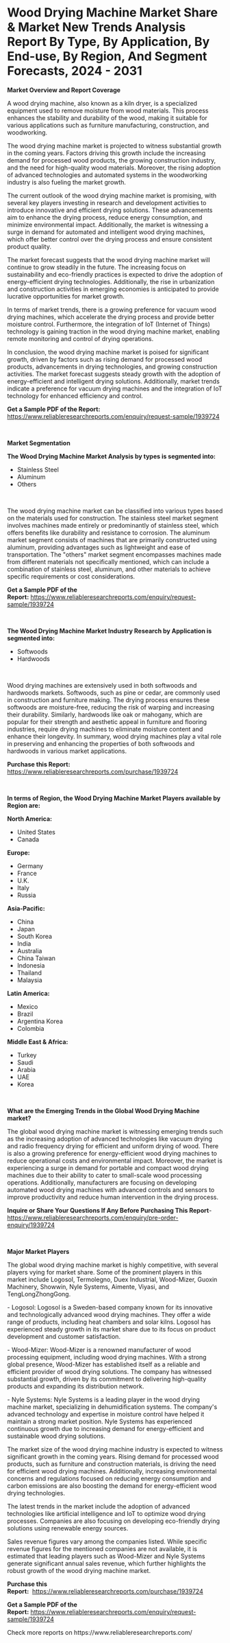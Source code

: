 <p><h1>Wood Drying Machine Market Share & Market New Trends Analysis Report By Type, By Application, By End-use, By Region, And Segment Forecasts, 2024 - 2031</h1></p><p><strong>Market Overview and Report Coverage</strong></p>
<p><p>A wood drying machine, also known as a kiln dryer, is a specialized equipment used to remove moisture from wood materials. This process enhances the stability and durability of the wood, making it suitable for various applications such as furniture manufacturing, construction, and woodworking.</p><p>The wood drying machine market is projected to witness substantial growth in the coming years. Factors driving this growth include the increasing demand for processed wood products, the growing construction industry, and the need for high-quality wood materials. Moreover, the rising adoption of advanced technologies and automated systems in the woodworking industry is also fueling the market growth.</p><p>The current outlook of the wood drying machine market is promising, with several key players investing in research and development activities to introduce innovative and efficient drying solutions. These advancements aim to enhance the drying process, reduce energy consumption, and minimize environmental impact. Additionally, the market is witnessing a surge in demand for automated and intelligent wood drying machines, which offer better control over the drying process and ensure consistent product quality.</p><p>The market forecast suggests that the wood drying machine market will continue to grow steadily in the future. The increasing focus on sustainability and eco-friendly practices is expected to drive the adoption of energy-efficient drying technologies. Additionally, the rise in urbanization and construction activities in emerging economies is anticipated to provide lucrative opportunities for market growth.</p><p>In terms of market trends, there is a growing preference for vacuum wood drying machines, which accelerate the drying process and provide better moisture control. Furthermore, the integration of IoT (Internet of Things) technology is gaining traction in the wood drying machine market, enabling remote monitoring and control of drying operations.</p><p>In conclusion, the wood drying machine market is poised for significant growth, driven by factors such as rising demand for processed wood products, advancements in drying technologies, and growing construction activities. The market forecast suggests steady growth with the adoption of energy-efficient and intelligent drying solutions. Additionally, market trends indicate a preference for vacuum drying machines and the integration of IoT technology for enhanced efficiency and control.</p></p>
<p><strong>Get a Sample PDF of the Report:</strong> <a href="https://www.reliableresearchreports.com/enquiry/request-sample/1939724">https://www.reliableresearchreports.com/enquiry/request-sample/1939724</a></p>
<p>&nbsp;</p>
<p><strong>Market Segmentation</strong></p>
<p><strong>The Wood Drying Machine Market Analysis by types is segmented into:</strong></p>
<p><ul><li>Stainless Steel</li><li>Aluminum</li><li>Others</li></ul></p>
<p>&nbsp;</p>
<p><p>The wood drying machine market can be classified into various types based on the materials used for construction. The stainless steel market segment involves machines made entirely or predominantly of stainless steel, which offers benefits like durability and resistance to corrosion. The aluminum market segment consists of machines that are primarily constructed using aluminum, providing advantages such as lightweight and ease of transportation. The "others" market segment encompasses machines made from different materials not specifically mentioned, which can include a combination of stainless steel, aluminum, and other materials to achieve specific requirements or cost considerations.</p></p>
<p><strong>Get a Sample PDF of the Report:</strong>&nbsp;<a href="https://www.reliableresearchreports.com/enquiry/request-sample/1939724">https://www.reliableresearchreports.com/enquiry/request-sample/1939724</a></p>
<p>&nbsp;</p>
<p><strong>The Wood Drying Machine Market Industry Research by Application is segmented into:</strong></p>
<p><ul><li>Softwoods</li><li>Hardwoods</li></ul></p>
<p>&nbsp;</p>
<p><p>Wood drying machines are extensively used in both softwoods and hardwoods markets. Softwoods, such as pine or cedar, are commonly used in construction and furniture making. The drying process ensures these softwoods are moisture-free, reducing the risk of warping and increasing their durability. Similarly, hardwoods like oak or mahogany, which are popular for their strength and aesthetic appeal in furniture and flooring industries, require drying machines to eliminate moisture content and enhance their longevity. In summary, wood drying machines play a vital role in preserving and enhancing the properties of both softwoods and hardwoods in various market applications.</p></p>
<p><strong>Purchase this Report:</strong>&nbsp; <a href="https://www.reliableresearchreports.com/purchase/1939724">https://www.reliableresearchreports.com/purchase/1939724</a></p>
<p>&nbsp;</p>
<p><strong>In terms of Region, the Wood Drying Machine Market Players available by Region are:</strong></p>
<p>
    <p> <strong> North America: </strong>
        <ul>
            <li>United States</li>
            <li>Canada</li>
        </ul>
        </p> 
    <p> <strong> Europe: </strong>
        <ul>
            <li>Germany</li>
            <li>France</li>
            <li>U.K.</li>
            <li>Italy</li>
            <li>Russia</li>
        </ul>
        </p> 
    <p> <strong> Asia-Pacific: </strong>
        <ul>
            <li>China</li>
            <li>Japan</li>
            <li>South Korea</li>
            <li>India</li>
            <li>Australia</li>
            <li>China Taiwan</li>
            <li>Indonesia</li>
            <li>Thailand</li>
            <li>Malaysia</li>
        </ul>
        </p> 
    <p> <strong> Latin America: </strong>
        <ul>
            <li>Mexico</li>
            <li>Brazil</li>
            <li>Argentina Korea</li>
            <li>Colombia</li>
        </ul>
        </p> 
    <p> <strong> Middle East & Africa: </strong>
        <ul>
            <li>Turkey</li>
            <li>Saudi</li>
            <li>Arabia</li>
            <li>UAE</li>
            <li>Korea</li>
        </ul>
    </p>
    </p>
<p>&nbsp;</p>
<p><strong>What are the Emerging Trends in the Global Wood Drying Machine market?</strong></p>
<p><p>The global wood drying machine market is witnessing emerging trends such as the increasing adoption of advanced technologies like vacuum drying and radio frequency drying for efficient and uniform drying of wood. There is also a growing preference for energy-efficient wood drying machines to reduce operational costs and environmental impact. Moreover, the market is experiencing a surge in demand for portable and compact wood drying machines due to their ability to cater to small-scale wood processing operations. Additionally, manufacturers are focusing on developing automated wood drying machines with advanced controls and sensors to improve productivity and reduce human intervention in the drying process.</p></p>
<p><strong>Inquire or Share Your Questions If Any Before Purchasing This Report</strong>- <a href="https://www.reliableresearchreports.com/enquiry/pre-order-enquiry/1939724">https://www.reliableresearchreports.com/enquiry/pre-order-enquiry/1939724</a></p>
<p>&nbsp;</p>
<p><strong>Major Market Players</strong></p>
<p><p>The global wood drying machine market is highly competitive, with several players vying for market share. Some of the prominent players in this market include Logosol, Termolegno, Duex Industrial, Wood-Mizer, Guoxin Machinery, Showwin, Nyle Systems, Aimente, Viyasi, and TengLongZhongGong.</p><p>- Logosol: Logosol is a Sweden-based company known for its innovative and technologically advanced wood drying machines. They offer a wide range of products, including heat chambers and solar kilns. Logosol has experienced steady growth in its market share due to its focus on product development and customer satisfaction.</p><p>- Wood-Mizer: Wood-Mizer is a renowned manufacturer of wood processing equipment, including wood drying machines. With a strong global presence, Wood-Mizer has established itself as a reliable and efficient provider of wood drying solutions. The company has witnessed substantial growth, driven by its commitment to delivering high-quality products and expanding its distribution network.</p><p>- Nyle Systems: Nyle Systems is a leading player in the wood drying machine market, specializing in dehumidification systems. The company's advanced technology and expertise in moisture control have helped it maintain a strong market position. Nyle Systems has experienced continuous growth due to increasing demand for energy-efficient and sustainable wood drying solutions.</p><p>The market size of the wood drying machine industry is expected to witness significant growth in the coming years. Rising demand for processed wood products, such as furniture and construction materials, is driving the need for efficient wood drying machines. Additionally, increasing environmental concerns and regulations focused on reducing energy consumption and carbon emissions are also boosting the demand for energy-efficient wood drying technologies.</p><p>The latest trends in the market include the adoption of advanced technologies like artificial intelligence and IoT to optimize wood drying processes. Companies are also focusing on developing eco-friendly drying solutions using renewable energy sources.</p><p>Sales revenue figures vary among the companies listed. While specific revenue figures for the mentioned companies are not available, it is estimated that leading players such as Wood-Mizer and Nyle Systems generate significant annual sales revenue, which further highlights the robust growth of the wood drying machine market.</p></p>
<p><strong>Purchase this Report:</strong>&nbsp;&nbsp;<a href="https://www.reliableresearchreports.com/purchase/1939724">https://www.reliableresearchreports.com/purchase/1939724</a></p>
<p></p>
<p><strong>Get a Sample PDF of the Report:</strong>&nbsp;<a href="https://www.reliableresearchreports.com/enquiry/request-sample/1939724">https://www.reliableresearchreports.com/enquiry/request-sample/1939724</a></p>
<p>Check more reports on https://www.reliableresearchreports.com/</p>